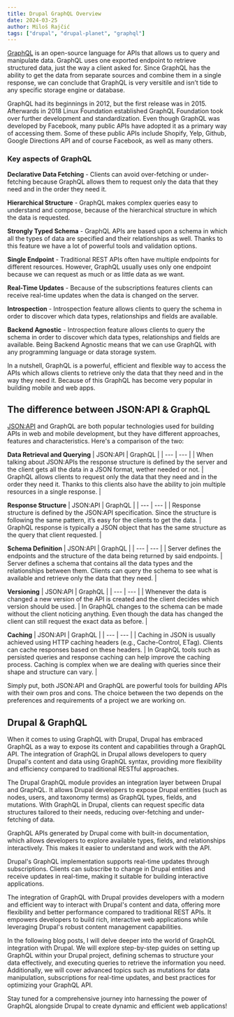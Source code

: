 ```yaml
---
title: Drupal GraphQL Overview
date: 2024-03-25
author: Miloš Rajčić
tags: ["drupal", "drupal-planet", "graphql"]
---
```


[GraphQL](https://graphql.org/) is an open-source language for APIs that allows us to query and manipulate data. GraphQL uses one exported endpoint to retrieve structured data, just the way a client asked for. Since GraphQL has the ability to get the data from separate sources and combine them in a single response, we can conclude that GraphQL is very versitile and isn’t tide to any specific storage engine or database.

GraphQL had its beginnings in 2012, but the first release was in 2015. Afterwards in 2018 Linux Foundation established GraphQL Foundation took over further development and standardization. Even though GraphQL was developed by Facebook, many public APIs have adopted it as a primary way of accessing them. Some of these public APIs include Shopify, Yelp, Github, Google Directions API and of course Facebook, as well as many others.

### Key aspects of GraphQL

**Declarative Data Fetching** - 
Clients can avoid over-fetching or under-fetching because GraphQL allows them to request only the data that they need and in the order they need it.

**Hierarchical Structure** - 
GraphQL makes complex queries easy to understand and compose, because of the hierarchical structure in which the data is requested.

**Strongly Typed Schema** - 
GraphQL APIs are based upon a schema in which all the types of data are specified and their relationships as well. Thanks to this feature we have a lot of powerful tools and validation options.

**Single Endpoint** - 
Traditional REST APIs often have multiple endpoints for different resources. However, GraphQL usually uses only one endpoint because we can request as much or as little data as we want.

**Real-Time Updates** - 
Because of the subscriptions features clients can receive real-time updates when the data is changed on the server.

**Introspection** - 
Introspection feature allows clients to query the schema in order to discover which data types, relationships and fields are available.

**Backend Agnostic** - 
Introspection feature allows clients to query the schema in order to discover which data types, relationships and fields are available.	Being Backend Agnostic means that we can use GraphQL with any programming language or data storage system.

In a nutshell, GraphQL is a powerful, efficient and flexible way to access the APIs which allows clients to retrieve only the data that they need and in the way they need it. Because of this GraphQL has become very popular in building mobile and web apps.

## The difference between JSON:API & GraphQL

[JSON:API](https://jsonapi.org/) and GraphQL are both popular technologies used for building APIs in web and mobile development, but they have different approaches, features and characteristics. Here's a comparison of the two:

**Data Retrieval and Querying**
| JSON:API | GraphQL |
| --- | --- |
| When talking about JSON:APIs the response structure is defined by the server and the client gets all the data in a JSON format, wether needed or not. | GraphQL allows clients to request only the data that they need and in the order they need it. Thanks to this clients also have the ability to join multiple resources in a single response. |

**Response Structure**
| JSON:API | GraphQL |
| --- | --- |
| Response structure is defined by the JSON:API specification. Since the structure is following the same pattern, it’s easy for the clients to get the data.  | GraphQL response is typically a JSON object that has the same structure as the query that client requested.  |

**Schema Definition**
| JSON:API | GraphQL |
| --- | --- |
| Server defines the endpoints and the structure of the data being returned by said endpoints. | Server defines a schema that contains all the data types and the relationships between them. Clients can query the schema to see what is available and retrieve only the data that they need. |

**Versioning**
| JSON:API | GraphQL |
| --- | --- |
| Whenever the data is changed a new version of the API is created and the client decides which version should be used. | In GraphQL changes to the schema can be made without the client noticing anything. Even though the data has changed the client can still request the exact data as before. |

**Caching**
| JSON:API | GraphQL |
| --- | --- |
| Caching in JSON is usually achieved using HTTP caching headers (e.g., Cache-Control, ETag). Clients can cache responses based on these headers. | In GraphQL tools such as persisted queries and response caching can help improve the caching process. Caching is complex when we are dealing with queries since their shape and structure can vary. |

Simply put, both JSON:API and GraphQL are powerful tools for building APIs with their own pros and cons. The choice between the two depends on the preferences and requirements of a project we are working on.

## Drupal & GraphQL

When it comes to using GraphQL with Drupal, Drupal has embraced GraphQL as a way to expose its content and capabilities through a GraphQL API. The integration of GraphQL in Drupal allows developers to query Drupal's content and data using GraphQL syntax, providing more flexibility and efficiency compared to traditional RESTful approaches.

The Drupal GraphQL module provides an integration layer between Drupal and GraphQL. It allows Drupal developers to expose Drupal entities (such as nodes, users, and taxonomy terms) as GraphQL types, fields, and mutations.
With GraphQL in Drupal, clients can request specific data structures tailored to their needs, reducing over-fetching and under-fetching of data.

GraphQL APIs generated by Drupal come with built-in documentation, which allows developers to explore available types, fields, and relationships interactively. This makes it easier to understand and work with the API.

Drupal's GraphQL implementation supports real-time updates through subscriptions. Clients can subscribe to change in Drupal entities and receive updates in real-time, making it suitable for building interactive applications.

The integration of GraphQL with Drupal provides developers with a modern and efficient way to interact with Drupal's content and data, offering more flexibility and better performance compared to traditional REST APIs. It empowers developers to build rich, interactive web applications while leveraging Drupal's robust content management capabilities.

In the following blog posts, I will delve deeper into the world of GraphQL integration with Drupal.
We will explore step-by-step guides on setting up GraphQL within your Drupal project, defining schemas to structure your data effectively, and executing queries to retrieve the information you need.
Additionally, we will cover advanced topics such as mutations for data manipulation, subscriptions for real-time updates, and best practices for optimizing your GraphQL API.

Stay tuned for a comprehensive journey into harnessing the power of GraphQL alongside Drupal to create dynamic and efficient web applications!